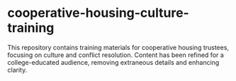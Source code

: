 # cooperative-housing-culture-training

This repository contains training materials for cooperative housing trustees, focusing on culture and conflict resolution. Content has been refined for a college-educated audience, removing extraneous details and enhancing clarity.

